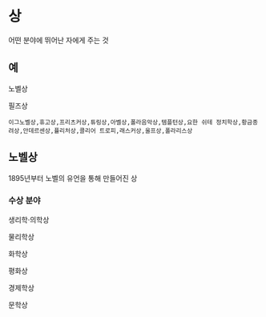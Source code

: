 # 상

어떤 분야에 뛰어난 자에게 주는 것

## 예

노벨상

필즈상

    이그노벨상,휴고상,프리츠커상,튜링상,아벨상,폴라음악상,템플턴상,요한 쉬테 정치학상,황금종려상,안데르센상,퓰리처상,콜리어 트로피,래스커상,울프상,폴라리스상

## 노벨상

1895년부터 노벨의 유언을 통해 만들어진 상

### 수상 분야

생리학·의학상

물리학상

화학상

평화상

경제학상

문학상

